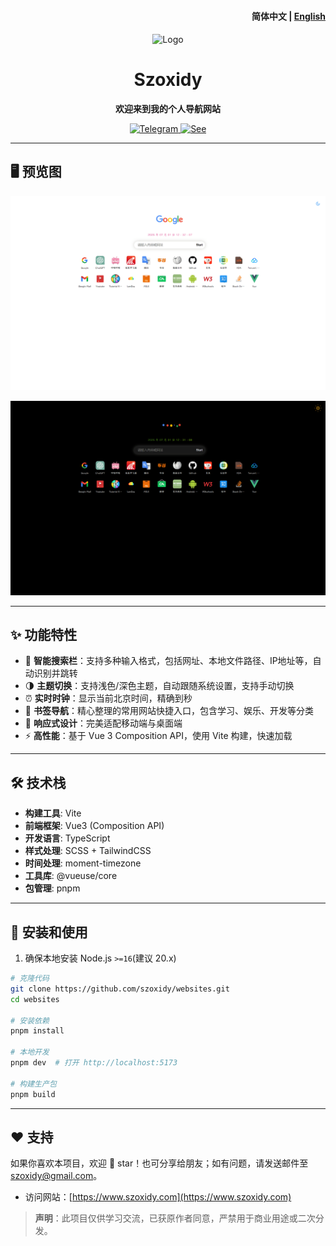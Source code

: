 # <h4 align="right"><strong>简体中文 | </strong><a href="README_EN.md">English</a></h4>

<p align="center">
  <img src="https://q1.qlogo.cn/g?b=qq&nk=2847005463&s=640" width="138" alt="Logo" />
</p>

<h1 align="center">Szoxidy</h1>
<p align="center"><strong>欢迎来到我的个人导航网站</strong></p>

<div align="center">
  <a href="https://t.me/szoxidy" target="_blank">
    <img alt="Telegram" src="https://img.shields.io/badge/chat-telegram-blueviolet?style=flat-square&logo=Telegram" />
  </a>
  <a href="https://blog.szoxidy.com/" target="_blank">
        <img alt="See" src="https://img.shields.io/badge/see-Szoxidy Blog-ff69b4">
    </a>
</div>

---

## 🖥️ 预览图

<p align="center">
  <img src="https://raw.githubusercontent.com/szoxidy/CDN/main/web/common/image/light-mode.png" alt="index" width="800"/>
</p>

<p align="center">
  <img src="https://raw.githubusercontent.com/szoxidy/CDN/main/web/common/image/dark-mode.png" alt="index" width="800"/>
</p>

---

## ✨ 功能特性

* 🎯 **智能搜索栏**：支持多种输入格式，包括网址、本地文件路径、IP地址等，自动识别并跳转
* 🌗 **主题切换**：支持浅色/深色主题，自动跟随系统设置，支持手动切换
* ⏰ **实时时钟**：显示当前北京时间，精确到秒
* 🔗 **书签导航**：精心整理的常用网站快捷入口，包含学习、娱乐、开发等分类
* 📱 **响应式设计**：完美适配移动端与桌面端
*  ⚡ **高性能**：基于 Vue 3 Composition API，使用 Vite 构建，快速加载

---

## 🛠️ 技术栈

* **构建工具**: Vite
* **前端框架**: Vue3 (Composition API)
* **开发语言**: TypeScript
* **样式处理**: SCSS + TailwindCSS
* **时间处理**: moment-timezone
* **工具库**: @vueuse/core
* **包管理**: pnpm

---

## 🚀 安装和使用

1. 确保本地安装 Node.js `>=16`(建议 20.x)

```bash
# 克隆代码
git clone https://github.com/szoxidy/websites.git
cd websites

# 安装依赖
pnpm install

# 本地开发
pnpm dev  # 打开 http://localhost:5173

# 构建生产包
pnpm build
```

---

## ❤️ 支持

如果你喜欢本项目，欢迎 🌟 star！也可分享给朋友；如有问题，请发送邮件至 [szoxidy@gmail.com](mailto:szoxidy@gmail.com)。

* 访问网站：[https://www.szoxidy.com](https://www.szoxidy.com)

> **声明**：此项目仅供学习交流，已获原作者同意，严禁用于商业用途或二次分发。

